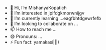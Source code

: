 - 👋 Hi, I’m MishanyaKopatich
- 👀 I’m interested in jpifdgkmorwnijgv
- 🌱 I’m currently learning ...eagfbhtdgewrfefb
- 💞️ I’m looking to collaborate on ...
- 📫 How to reach me ...
- 😄 Pronouns: ...
- ⚡ Fun fact: yamakasi|||)
<!---
MishanyaKopatich/MishanyaKopatich is a ✨ special ✨ repository because its `README.md` (this file) appears on your GitHub profile.
You can click the Preview link to take a look at your changes.
